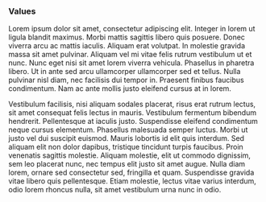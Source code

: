### Values

Lorem ipsum dolor sit amet, consectetur adipiscing elit. Integer in lorem ut ligula blandit maximus. Morbi mattis sagittis libero quis posuere. Donec viverra arcu ac mattis iaculis. Aliquam erat volutpat. In molestie gravida massa sit amet pulvinar. Aliquam vel mi vitae felis rutrum vestibulum ut et nunc. Nunc eget nisi sit amet lorem viverra vehicula. Phasellus in pharetra libero. Ut in ante sed arcu ullamcorper ullamcorper sed et tellus. Nulla pulvinar nisl diam, nec facilisis dui tempor in. Praesent finibus faucibus condimentum. Nam ac ante mollis justo eleifend cursus at in lorem.

Vestibulum facilisis, nisi aliquam sodales placerat, risus erat rutrum lectus, sit amet consequat felis lectus in mauris. Vestibulum fermentum bibendum hendrerit. Pellentesque at iaculis justo. Suspendisse eleifend condimentum neque cursus elementum. Phasellus malesuada semper luctus. Morbi ut justo vel dui suscipit euismod. Mauris lobortis id elit quis interdum. Sed aliquam elit non dolor dapibus, tristique tincidunt turpis faucibus. Proin venenatis sagittis molestie. Aliquam molestie, elit ut commodo dignissim, sem leo placerat nunc, nec tempus elit justo sit amet augue. Nulla diam lorem, ornare sed consectetur sed, fringilla et quam. Suspendisse gravida vitae libero quis pellentesque. Etiam molestie, lectus vitae varius interdum, odio lorem rhoncus nulla, sit amet vestibulum urna nunc in odio. 